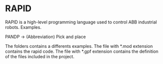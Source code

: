 # RAPID
RAPID is a high-level programming language used to control ABB industrial robots. Examples.

PANDP -> (Abbreviation) Pick and place

The folders contains a differents examples.
The file with *.mod extension contains the rapid code.
The file with *.gpf extension contains the definition of the files included in the project.
